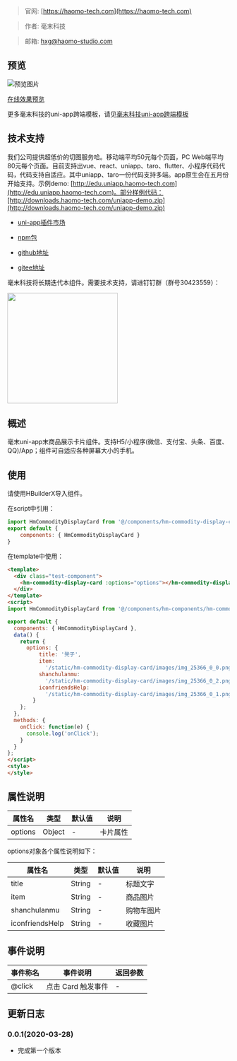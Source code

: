 > 官网: [https://haomo-tech.com](https://haomo-tech.com)

> 作者: 毫末科技

> 邮箱: hxg@haomo-studio.com

## 预览

![预览图片](http://downloads.haomo-tech.com/uniapp/hm-commodity-display-card.png)

[在线效果预览](http://template.uniapp.haomo-tech.com/pages/haomo/test-component/hm-commodity-display-card)

更多毫末科技的uni-app跨端模板，请见[毫末科技uni-app跨端模板](https://haomo-tech.com/sale.html)

## 技术支持

我们公司提供超低价的切图服务哈。移动端平均50元每个页面，PC Web端平均80元每个页面。目前支持出vue、react、uniapp、taro、flutter、小程序代码代码，代码支持自适应。其中uniapp、taro一份代码支持多端。app原生会在五月份开始支持。示例demo: [http://edu.uniapp.haomo-tech.com](http://edu.uniapp.haomo-tech.com)。部分样例代码：[http://downloads.haomo-tech.com/uniapp-demo.zip](http://downloads.haomo-tech.com/uniapp-demo.zip)

* [uni-app插件市场](https://ext.dcloud.net.cn/plugin?id=1519)

* [npm包](https://www.npmjs.com/package/hm-uniapp-commodity-display-card)

* [github地址](https://github.com/haomo-studio/hm-uniapp-commodity-display-card)

* [gitee地址](https://gitee.com/haomo/hm-uniapp-commodity-display-card)

毫末科技将长期迭代本组件。需要技术支持，请进钉钉群（群号30423559）：

<img width="250" src="http://downloads.haomo-tech.com/%E6%AF%AB%E6%9C%ABuniapp%E7%BB%84%E4%BB%B6%E6%8A%80%E6%9C%AF%E6%94%AF%E6%8C%81.jpg">

## 概述

毫末uni-app末商品展示卡片组件。支持H5/小程序(微信、支付宝、头条、百度、QQ)/App；组件可自适应各种屏幕大小的手机。

## 使用

请使用HBuilderX导入组件。

在script中引用：

```javascript
import HmCommodityDisplayCard from '@/components/hm-commodity-display-card/index.vue'
export default {
    components: { HmCommodityDisplayCard }
}
```

在template中使用：

```html
<template>
  <div class="test-component">
    <hm-commodity-display-card :options="options"></hm-commodity-display-card>
  </div>
</template>
<script>
import HmCommodityDisplayCard from '@/components/hm-components/hm-commodity-display-card/index.vue'

export default {
  components: { HmCommodityDisplayCard },
  data() {
    return {
      options: {
          title: '凳子',
          item:
            '/static/hm-commodity-display-card/images/img_25366_0_0.png',
          shanchulanmu:
            '/static/hm-commodity-display-card/images/img_25366_0_2.png',
          iconfriendsHelp:
            '/static/hm-commodity-display-card/images/img_25366_0_1.png'
        }
    };
  },
  methods: {
    onClick: function(e) {
      console.log('onClick');
    }
  }
};
</script>
<style>
</style>

```

## 属性说明

| 属性名        | 类型     | 默认值 | 说明                                                                       |
|-----------   |---------|--------|----------------------------------------------------------------------------|
| options        | Object  | -      | 卡片属性                                                                   |

options对象各个属性说明如下：

| 属性名        | 类型     | 默认值 | 说明                                                                       |
|-----------   |---------|--------|----------------------------------------------------------------------------|
| title        | String  | -      | 标题文字                                                                   |
| item        | String  | -      | 商品图片                                                                   |
| shanchulanmu        | String  | -      | 购物车图片                                                                   |
| iconfriendsHelp        | String  | -      | 收藏图片                                                                   |

## 事件说明

| 事件称名   | 事件说明           | 返回参数 |
|----------|--------------------|----------|
| @click   | 点击 Card 触发事件 | -        |

## 更新日志

### 0.0.1(2020-03-28)

* 完成第一个版本
